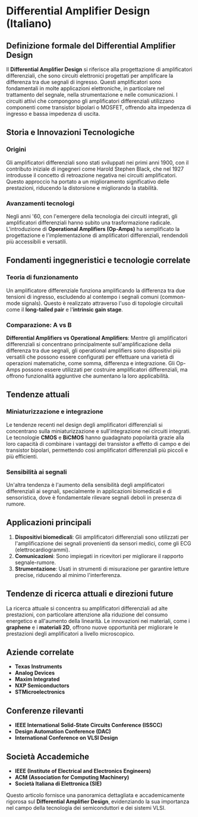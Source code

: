 # Differential Amplifier Design (Italiano)

## Definizione formale del Differential Amplifier Design

Il **Differential Amplifier Design** si riferisce alla progettazione di amplificatori differenziali, che sono circuiti elettronici progettati per amplificare la differenza tra due segnali di ingresso. Questi amplificatori sono fondamentali in molte applicazioni elettroniche, in particolare nel trattamento del segnale, nella strumentazione e nelle comunicazioni. I circuiti attivi che compongono gli amplificatori differenziali utilizzano componenti come transistor bipolari o MOSFET, offrendo alta impedenza di ingresso e bassa impedenza di uscita.

## Storia e Innovazioni Tecnologiche

### Origini

Gli amplificatori differenziali sono stati sviluppati nei primi anni 1900, con il contributo iniziale di ingegneri come Harold Stephen Black, che nel 1927 introdusse il concetto di retroazione negativa nei circuiti amplificatori. Questo approccio ha portato a un miglioramento significativo delle prestazioni, riducendo la distorsione e migliorando la stabilità.

### Avanzamenti tecnologi

Negli anni '60, con l'emergere della tecnologia dei circuiti integrati, gli amplificatori differenziali hanno subito una trasformazione radicale. L'introduzione di **Operational Amplifiers (Op-Amps)** ha semplificato la progettazione e l'implementazione di amplificatori differenziali, rendendoli più accessibili e versatili.

## Fondamenti ingegneristici e tecnologie correlate

### Teoria di funzionamento

Un amplificatore differenziale funziona amplificando la differenza tra due tensioni di ingresso, escludendo al contempo i segnali comuni (common-mode signals). Questo è realizzato attraverso l'uso di topologie circuitali come il **long-tailed pair** e l'**intrinsic gain stage**. 

### Comparazione: A vs B

**Differential Amplifiers vs Operational Amplifiers**: Mentre gli amplificatori differenziali si concentrano principalmente sull'amplificazione della differenza tra due segnali, gli operational amplifiers sono dispositivi più versatili che possono essere configurati per effettuare una varietà di operazioni matematiche, come somma, differenza e integrazione. Gli Op-Amps possono essere utilizzati per costruire amplificatori differenziali, ma offrono funzionalità aggiuntive che aumentano la loro applicabilità.

## Tendenze attuali

### Miniaturizzazione e integrazione

Le tendenze recenti nel design degli amplificatori differenziali si concentrano sulla miniaturizzazione e sull'integrazione nei circuiti integrati. Le tecnologie **CMOS** e **BiCMOS** hanno guadagnato popolarità grazie alla loro capacità di combinare i vantaggi dei transistor a effetto di campo e dei transistor bipolari, permettendo così amplificatori differenziali più piccoli e più efficienti.

### Sensibilità ai segnali

Un'altra tendenza è l'aumento della sensibilità degli amplificatori differenziali ai segnali, specialmente in applicazioni biomedicali e di sensoristica, dove è fondamentale rilevare segnali deboli in presenza di rumore.

## Applicazioni principali

1. **Dispositivi biomedicali**: Gli amplificatori differenziali sono utilizzati per l'amplificazione dei segnali provenienti da sensori medici, come gli ECG (elettrocardiogrammi).
2. **Comunicazioni**: Sono impiegati in ricevitori per migliorare il rapporto segnale-rumore.
3. **Strumentazione**: Usati in strumenti di misurazione per garantire letture precise, riducendo al minimo l'interferenza.

## Tendenze di ricerca attuali e direzioni future

La ricerca attuale si concentra su amplificatori differenziali ad alte prestazioni, con particolare attenzione alla riduzione del consumo energetico e all'aumento della linearità. Le innovazioni nei materiali, come i **graphene** e i **materiali 2D**, offrono nuove opportunità per migliorare le prestazioni degli amplificatori a livello microscopico.

## Aziende correlate

- **Texas Instruments**
- **Analog Devices**
- **Maxim Integrated**
- **NXP Semiconductors**
- **STMicroelectronics**

## Conferenze rilevanti

- **IEEE International Solid-State Circuits Conference (ISSCC)**
- **Design Automation Conference (DAC)**
- **International Conference on VLSI Design**

## Società Accademiche

- **IEEE (Institute of Electrical and Electronics Engineers)**
- **ACM (Association for Computing Machinery)**
- **Società Italiana di Elettronica (SIE)**

Questo articolo fornisce una panoramica dettagliata e accademicamente rigorosa sul **Differential Amplifier Design**, evidenziando la sua importanza nel campo della tecnologia dei semiconduttori e dei sistemi VLSI.